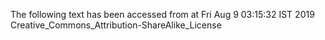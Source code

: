 The following text has been accessed from at Fri Aug 9 03:15:32 IST 2019
Creative_Commons_Attribution-ShareAlike_License
